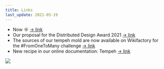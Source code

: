 ```yaml
---
title: Links
last_update: 2021-05-19
---
```


- Now ☼ [→ link](https://domingoclub.com/now.html)
- Our proposal for the Distributed Design Award 2021 [→ link](https://distributeddesign.eu/awards/entries/domingo-club-incubator/)
- The sources of our tempeh mold are now available on Wikifactory for the #FromOneToMany challenge [→ link](https://wikifactory.com/@domingoclub/tempeh-molds)
- New recipe in our online documentation: Tempeh [→ link](https://domingoclub.com/soy-tempeh.html)

![](grains.png)

